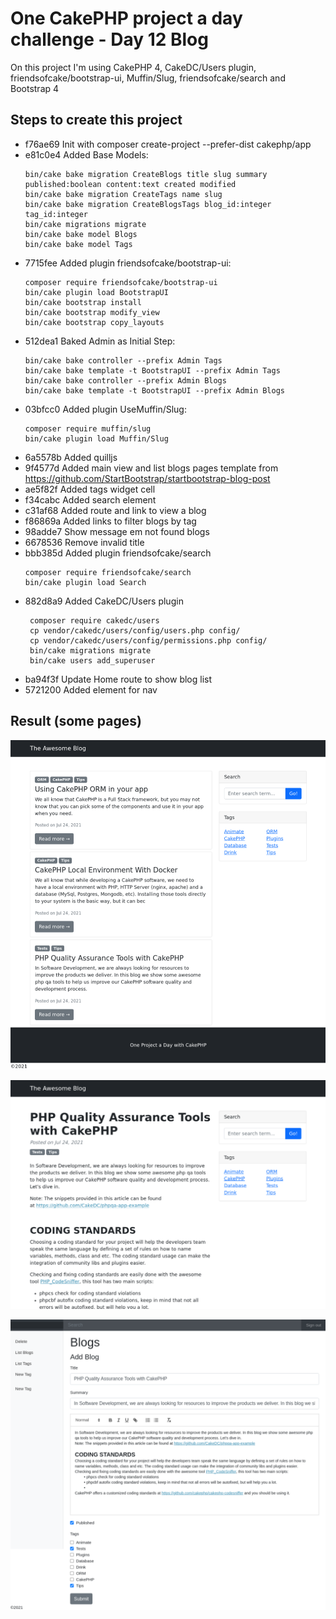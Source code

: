 # One CakePHP project a day challenge - Day 12 Blog

On this project I'm using CakePHP 4, CakeDC/Users plugin,
friendsofcake/bootstrap-ui, Muffin/Slug, friendsofcake/search and Bootstrap 4

## Steps to create this project

- f76ae69 Init with composer create-project --prefer-dist cakephp/app
- e81c0e4 Added Base Models:
  ```
  bin/cake bake migration CreateBlogs title slug summary published:boolean content:text created modified
  bin/cake bake migration CreateTags name slug
  bin/cake bake migration CreateBlogsTags blog_id:integer tag_id:integer
  bin/cake migrations migrate
  bin/cake bake model Blogs
  bin/cake bake model Tags
  ```
- 7715fee Added plugin friendsofcake/bootstrap-ui:
  ```
  composer require friendsofcake/bootstrap-ui
  bin/cake plugin load BootstrapUI
  bin/cake bootstrap install
  bin/cake bootstrap modify_view
  bin/cake bootstrap copy_layouts
  ```
- 512dea1 Baked Admin as Initial Step:
  ```
  bin/cake bake controller --prefix Admin Tags
  bin/cake bake template -t BootstrapUI --prefix Admin Tags
  bin/cake bake controller --prefix Admin Blogs
  bin/cake bake template -t BootstrapUI --prefix Admin Blogs
  ```
- 03bfcc0 Added plugin UseMuffin/Slug:
  ```
  composer require muffin/slug
  bin/cake plugin load Muffin/Slug
  ```
- 6a5578b Added quilljs
- 9f4577d Added main view and list blogs pages template from https://github.com/StartBootstrap/startbootstrap-blog-post
- ae5f82f Added tags widget cell
- f34cabc Added search element
- c31af68 Added route and link to view a blog
- f86869a Added links to filter blogs by tag
- 98adde7 Show message em not found blogs
- 6678536 Remove invalid title
- bbb385d Added plugin friendsofcake/search
  ```
  composer require friendsofcake/search
  bin/cake plugin load Search
  ```
- 882d8a9 Added CakeDC/Users plugin
  ```
   composer require cakedc/users
   cp vendor/cakedc/users/config/users.php config/
   cp vendor/cakedc/users/config/permissions.php config/
   bin/cake migrations migrate
   bin/cake users add_superuser
  ```
- ba94f3f Update Home route to show blog list
- 5721200 Added element for nav

## Result (some pages)

![alt text](./result-12-blog-01.png)

![alt text](./result-12-blog-02.png)

![alt text](./result-12-blog-03.png)
